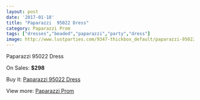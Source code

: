 ```yaml
---
layout: post
date: '2017-01-18'
title: "Paparazzi  95022 Dress"
category: Paparazzi Prom
tags: ["dresses","beaded","paparazzi","party","dress"]
image: http://www.lustparties.com/9347-thickbox_default/paparazzi-95022-dress.jpg
---
```

Paparazzi  95022 Dress

On Sales: **$298**
<a href="https://www.lustparties.com/en/paparazzi-prom/3263-paparazzi-95022-dress.html"><amp-img layout="responsive" width="600" height="600" src="//www.lustparties.com/9347-thickbox_default/paparazzi-95022-dress.jpg" alt="Paparazzi  95022 Dress 0" /></a>
<a href="https://www.lustparties.com/en/paparazzi-prom/3263-paparazzi-95022-dress.html"><amp-img layout="responsive" width="600" height="600" src="//www.lustparties.com/9348-thickbox_default/paparazzi-95022-dress.jpg" alt="Paparazzi  95022 Dress 1" /></a>
<a href="https://www.lustparties.com/en/paparazzi-prom/3263-paparazzi-95022-dress.html"><amp-img layout="responsive" width="600" height="600" src="//www.lustparties.com/9349-thickbox_default/paparazzi-95022-dress.jpg" alt="Paparazzi  95022 Dress 2" /></a>

Buy it: [Paparazzi  95022 Dress](https://www.lustparties.com/en/paparazzi-prom/3263-paparazzi-95022-dress.html "Paparazzi  95022 Dress")

View more: [Paparazzi Prom](https://www.lustparties.com/en/10-paparazzi-prom "Paparazzi Prom")